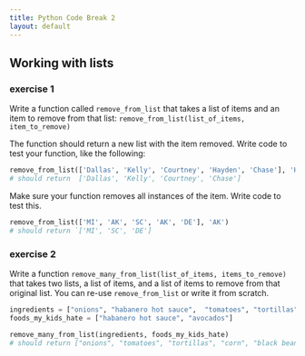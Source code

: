```yaml
---
title: Python Code Break 2
layout: default
---
```


## Working with lists

### exercise 1

Write a function called `remove_from_list` that takes a list of items and an item to remove from that list: ``remove_from_list(list_of_items, item_to_remove)``

The function should return a new list with the item removed. Write code to test your function, like the following:

```py
remove_from_list(['Dallas', 'Kelly', 'Courtney', 'Hayden', 'Chase'], 'Hayden')
# should return  ['Dallas', 'Kelly', 'Courtney', 'Chase']
```

Make sure your function removes all instances of the item. Write code to test this.

```py
remove_from_list(['MI', 'AK', 'SC', 'AK', 'DE'], 'AK')
# should return `['MI', 'SC', 'DE']
```

### exercise 2

Write a function `remove_many_from_list(list_of_items, items_to_remove)` that takes two lists, a list of items, and a list of items to remove from that original list. You can re-use `remove_from_list` or write it from scratch.

```py
ingredients = ["onions", "habanero hot sauce",  "tomatoes", "tortillas", "corn", "black beans", "avocados", "cheese"]
foods_my_kids_hate = ["habanero hot sauce", "avocados"]

remove_many_from_list(ingredients, foods_my_kids_hate)
# should return ["onions", "tomatoes", "tortillas", "corn", "black beans", "cheese"]
```
